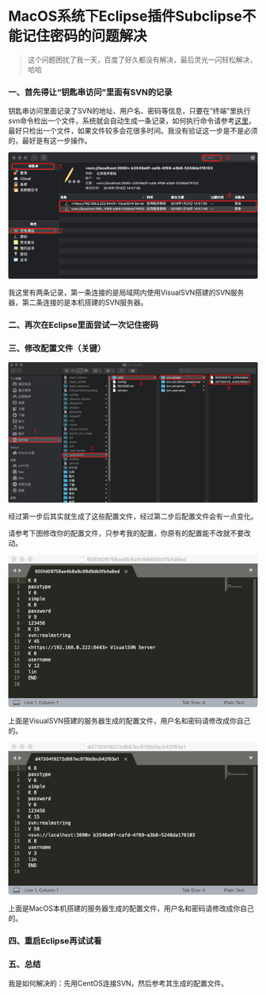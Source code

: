 # MacOS系统下Eclipse插件Subclipse不能记住密码的问题解决

> 这个问题困扰了我一天，百度了好久都没有解决，最后灵光一闪轻松解决，哈哈

### 一、首先得让“钥匙串访问”里面有SVN的记录

钥匙串访问里面记录了SVN的地址、用户名、密码等信息，只要在“终端”里执行svn命令检出一个文件，系统就会自动生成一条记录，如何执行命令请参考[这里](https://www.cnblogs.com/lxwphp/p/9109685.html)，最好只检出一个文件，如果文件较多会花很多时间。我没有验证这一步是不是必须的，最好是有这一步操作。

![](images/key.png)

我这里有两条记录，第一条连接的是局域网内使用VisualSVN搭建的SVN服务器，第二条连接的是本机搭建的SVN服务器。

### 二、再次在Eclipse里面尝试一次记住密码

### 三、修改配置文件（关键）

![](images/file.png)

经过第一步后其实就生成了这些配置文件，经过第二步后配置文件会有一点变化。

请参考下图修改你的配置文件，只参考我的配置，你原有的配置能不改就不要改动。

![](images/svn1.png)

上面是VisualSVN搭建的服务器生成的配置文件，用户名和密码请修改成你自己的。

![](images/svn2.png)

上面是MacOS本机搭建的服务器生成的配置文件，用户名和密码请修改成你自己的。

### 四、重启Eclipse再试试看

### 五、总结

我是如何解决的：先用CentOS连接SVN，然后参考其生成的配置文件。
